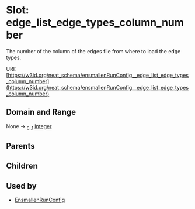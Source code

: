 
# Slot: edge_list_edge_types_column_number


The number of the column of the edges file from where to load the edge types.

URI: [https://w3id.org/neat_schema/ensmallenRunConfig__edge_list_edge_types_column_number](https://w3id.org/neat_schema/ensmallenRunConfig__edge_list_edge_types_column_number)


## Domain and Range

None &#8594;  <sub>0..1</sub> [Integer](types/Integer.md)

## Parents


## Children


## Used by

 * [EnsmallenRunConfig](EnsmallenRunConfig.md)

